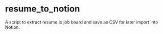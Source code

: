 # resume_to_notion
A script to extract resume.io job board and save as CSV for later import into Notion.
